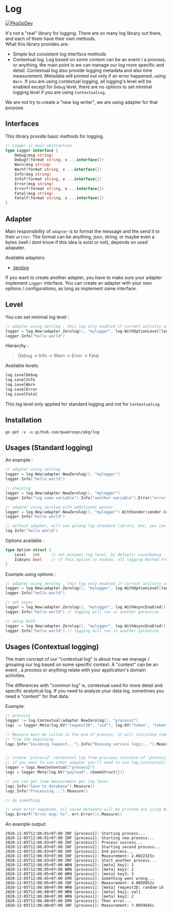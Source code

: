 # Log

[![PkgGoDev](https://pkg.go.dev/badge/github.com/quadroops/pkg/log)](https://pkg.go.dev/github.com/quadroops/pkg/log)

It's not a "real" library for logging.  There are so many log library out there, and each of them have their own methods.  
What this library provides are:

- Simple but consistent log interface methods
- Contextual log.  Log based on some context can be an event / a process, or anything, the main point is we can manage our log
more specific and detail.  Contextual log also provide logging metadata and also time measurement.  Metadata will printed out only
if an error happened, using `Warn`.  If you are using contextual logging, all logging's level will be enabled except for `Debug` level, there are no options to set minimal logging level if you are using `ContextualLog`.

We are not try to create a "new log writer", we are using adapter for that purpose.

## Interfaces

This library provide basic methods for logging. 

```go
// Logger is main abstraction
type Logger interface {
    Debug(msg string)
    Debugf(format string, v ...interface{})
    Warn(msg string)
    Warnf(format string, v ...interface{})
    Info(msg string)
    Infof(format string, v ...interface{})
    Error(msg string)
    Errorf(format string, v ...interface{})
    Fatal(msg string)
    Fatalf(format string, v ...interface{})
}
```

## Adapter

Main responsibility of `adapter` is to format the message and the send it to their `writer`.  The format can be anything, json, string, or maybe even a bytes (well i dont know if this idea is exist or not), depends on used adapater.  

Available adapters:

- [zerolog](https://github.com/rs/zerolog)

If you want to create another adapter, you have to make sure your adapter implement `Logger` interface.  You can create an adapter with your own options / configurations,
as long as implement same interface.

## Level

You can set minimal log level : 

```go
// adapter using zerolog , this log only enabled if current activity using Info
logger = log.New(adapter.Zerolog(), "mylogger", log.WithOptionLevel(log.LevelInfo))
logger.Info("hello world")
```

Hierarchy :

> Debug -> Info -> Warn -> Error -> Fatal 

Available levels:

```go
log.LevelDebug
log.LevelInfo
log.LevelWarn
log.LevelError
log.LevelFatal
```

This log level only applied for standard logging and not for `ContextualLog`.

## Installation

```
go get -v -u github.com/quadroops/pkg/log
```

## Usages (Standard logging)

An example :

```go
// adapter using zerolog 
logger = log.New(adapter.NewZerolog(), "mylogger")
logger.Info("hello world")

// chaining
logger = log.New(adapter.NewZerolog(), "mylogger")
logger.Info("log some variable").Info("another variable").Error("error here")

// adapter using zerolog with additional poster
logger = log.New(adapter.NewZerolog(), "mylogger").WithSender(sender.Console())
logger.Info("hello world")

// without adapter, will use golang log standard library, but, you can't use `Sender`
log.Info("hello world")
```

Options available :

```go
type Option struct {
    Level   int     // set minimal log level, by default: LevelDebug
    IsAsync bool    // if this option is enable, all logging method from an adapter will run in another goroutines, by default: false
}
```

Example using options :

```go
// adapter using zerolog , this log only enabled if current activity using Info
logger = log.New(adapter.Zerolog(), "mylogger", log.WithOptionLevel(log.LevelInfo))
logger.Info("hello world")

// set async
logger = log.New(adapter.Zerolog(), "mylogger", log.WithAsyncEnabled())
logger.Info("hello world") // logging will run in another goroutine 

// setup both
logger = log.New(adapter.Zerolog(), "mylogger", log.WithAsyncEnabled(), log.WithOptionLevel(log.LevelInfo))
logger.Info("hello world") // logging will run in another goroutine 
```

## Usages (Contextual logging)

The main concept of our "contextual log" is about how we manage / grouping our log based on some specific context.  A "context" can be an event , a process or anything
relate with your application's domain activities.

The differences with "common log" is, contextual used for more detail and specific analytical log.  If you need to analyze your data log, sometimes you need a "context" for that data.

Example:

```go
// process1
logger := log.Contextual(adapter.NewZerolog(), "process1")
logc := logger.Meta(log.KV("requestID", "xid"), log.KV("token", "token"))

// Measure must be called in the end of process, it will calculate time current process
// from the beginning
logc.Info("Incoming request...").Info("Running service logic...").Measure()


// create 'process2' contextual log from previous instance of 'process1' using same adapter
// if you want to use other adapter you'll need to use log.Contextual(...)
logger = logc.NewContextual("process2")
logc = logger.Meta(log.KV("payload", &SomeStruct{}))

// you can get time measurement per log level
logc.Info("Save to database").Measure()
logc.Info("Processing...").Measure()

// do something

// when error happened, all saved metadata will be printed out using Warn
logc.Errorf("Error msg: %s", err.Error()).Measure()
```

An example output:

```
2020-12-05T12:06:01+07:00 INF [process1]: Starting process...
2020-12-05T12:06:01+07:00 INF [process2]: Starting new process...
2020-12-05T12:06:03+07:00 INF [process2]: Process success...
2020-12-05T12:06:03+07:00 INF [process2]: Starting second process...
2020-12-05T12:06:03+07:00 INF [process1]: End porcess...
2020-12-05T12:06:03+07:00 INF [process1]: Measurement: 2.0022325s
2020-12-05T12:06:03+07:00 INF [process1]: Start another process...
2020-12-05T12:06:05+07:00 WRN [process2]: [meta] key1: 1
2020-12-05T12:06:05+07:00 WRN [process2]: [meta] key2: 2
2020-12-05T12:06:05+07:00 WRN [process2]: [meta] key3: 3
2020-12-05T12:06:05+07:00 ERR [process2]: Something went wrong...
2020-12-05T12:06:05+07:00 INF [process2]: Measurement: 4.0050952s
2020-12-05T12:06:08+07:00 WRN [process1]: [meta] requestID: random-id
2020-12-05T12:06:08+07:00 WRN [process1]: [meta] key1: val1
2020-12-05T12:06:08+07:00 WRN [process1]: [meta] key2: 2
2020-12-05T12:06:08+07:00 ERR [process1]: Then error...
2020-12-05T12:06:08+07:00 INF [process1]: Measurement: 7.0059645s
```